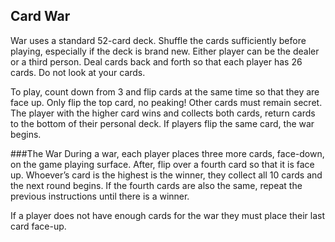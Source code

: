 ## Card War

War uses a standard 52-card deck. Shuffle the cards sufficiently before playing, especially if the deck is brand new. Either player can be the dealer or a third person. Deal cards back and forth so that each player has 26 cards. Do not look at your cards.

To play, count down from 3 and flip cards at the same time so that they are face up. Only flip the top card, no peaking! Other cards must remain secret. The player with the higher card wins and collects both cards, return cards to the bottom of their personal deck. If players flip the same card, the war begins.

###The War
During a war, each player places three more cards, face-down, on the game playing surface. After, flip over a fourth card so that it is face up. Whoever’s card is the highest is the winner, they collect all 10 cards and the next round begins. If the fourth cards are also the same, repeat the previous instructions until there is a winner.

If a player does not have enough cards for the war they must place their last card face-up.
